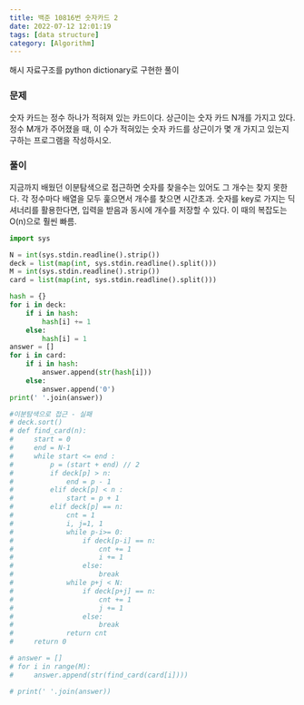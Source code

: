 ```yaml
---
title: 백준 10816번 숫자카드 2
date: 2022-07-12 12:01:19
tags: [data structure]
category: [Algorithm]
---
```


해시 자료구조를 python dictionary로 구현한 풀이

<!-- excerpt -->

### 문제

숫자 카드는 정수 하나가 적혀져 있는 카드이다. 상근이는 숫자 카드 N개를 가지고 있다. 정수 M개가 주어졌을 때, 이 수가 적혀있는 숫자 카드를 상근이가 몇 개 가지고 있는지 구하는 프로그램을 작성하시오.

### 풀이

지금까지 배웠던 이분탐색으로 접근하면 숫자를 찾을수는 있어도 그 개수는 찾지 못한다. 각 정수마다 배열을 모두 훑으면서 개수를 찾으면 시간초과.
숫자를 key로 가지는 딕셔너리를 활용한다면, 입력을 받음과 동시에 개수를 저장할 수 있다. 이 때의 복잡도는 O(n)으로 훨씬 빠름.

```python
import sys

N = int(sys.stdin.readline().strip())
deck = list(map(int, sys.stdin.readline().split()))
M = int(sys.stdin.readline().strip())
card = list(map(int, sys.stdin.readline().split()))

hash = {}
for i in deck:
    if i in hash:
        hash[i] += 1
    else:
        hash[i] = 1
answer = []
for i in card:
    if i in hash:
        answer.append(str(hash[i]))
    else:
        answer.append('0')
print(' '.join(answer))

#이분탐색으로 접근 - 실패
# deck.sort()
# def find_card(n):
#     start = 0
#     end = N-1
#     while start <= end :
#         p = (start + end) // 2
#         if deck[p] > n:
#             end = p - 1
#         elif deck[p] < n :
#             start = p + 1
#         elif deck[p] == n:
#             cnt = 1
#             i, j=1, 1
#             while p-i>= 0:
#                 if deck[p-i] == n:
#                     cnt += 1
#                     i += 1
#                 else:
#                     break
#             while p+j < N:
#                 if deck[p+j] == n:
#                     cnt += 1
#                     j += 1
#                 else:
#                     break
#             return cnt
#     return 0

# answer = []
# for i in range(M):
#     answer.append(str(find_card(card[i])))

# print(' '.join(answer))
```
